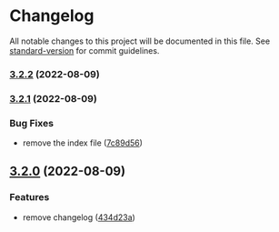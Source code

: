 # Changelog

All notable changes to this project will be documented in this file. See [standard-version](https://github.com/conventional-changelog/standard-version) for commit guidelines.

### [3.2.2](https://github.com/parsaJaafari/auto-changelog/compare/v3.2.1...v3.2.2) (2022-08-09)

### [3.2.1](https://github.com/parsaJaafari/auto-changelog/compare/v3.2.0...v3.2.1) (2022-08-09)


### Bug Fixes

* remove the index file ([7c89d56](https://github.com/parsaJaafari/auto-changelog/commit/7c89d56ddc29e2c4e92aa8c4ed89ba023c9717a1))

## [3.2.0](https://github.com/parsaJaafari/auto-changelog/compare/v3.1.0...v3.2.0) (2022-08-09)


### Features

* remove changelog ([434d23a](https://github.com/parsaJaafari/auto-changelog/commit/434d23a62780901b858f431e07a6c03ecf4fa158))
